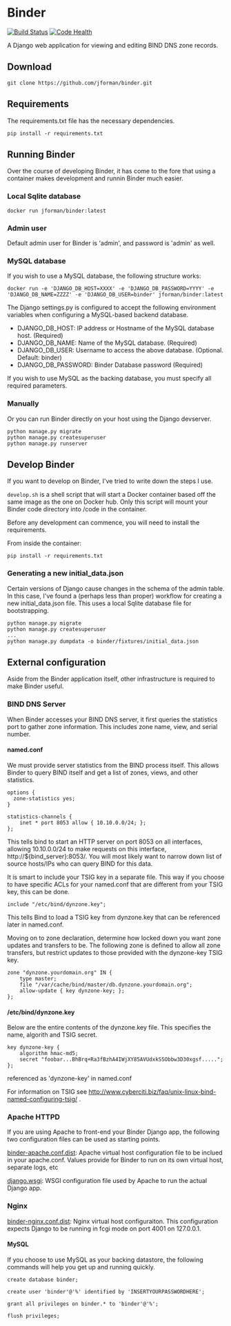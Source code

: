 # Binder #

[![Build Status](https://travis-ci.org/jforman/binder.svg?branch=master)](https://travis-ci.org/jforman/binder)
[![Code Health](https://landscape.io/github/jforman/binder/master/landscape.svg?style=flat)](https://landscape.io/github/jforman/binder/master)

A Django web application for viewing and editing BIND DNS zone records.

## Download ##

```
git clone https://github.com/jforman/binder.git
```

## Requirements ##

The requirements.txt file has the necessary dependencies.

```
pip install -r requirements.txt
```

## Running Binder ##

Over the course of developing Binder, it has come to the fore that using a container makes development and runnin Binder much easier.

### Local Sqlite database ###

```
docker run jforman/binder:latest
```
### Admin user ###

Default admin user for Binder is 'admin', and password is 'admin' as well.

### MySQL database ###

If you wish to use a MySQL database, the following structure works:
```
docker run -e 'DJANGO_DB_HOST=XXXX' -e 'DJANGO_DB_PASSWORD=YYYY' -e 'DJANGO_DB_NAME=ZZZZ' -e 'DJANGO_DB_USER=binder' jforman/binder:latest
```

The Django settings.py is configured to accept the following environment
variables when configuring a MySQL-based backend database.

* DJANGO_DB_HOST: IP address or Hostname of the MySQL database host. (Required)
* DJANGO_DB_NAME: Name of the MySQL database. (Required)
* DJANGO_DB_USER: Username to access the above database. (Optional. Default: binder)
* DJANGO_DB_PASSWORD: Binder Database password (Required)

If you wish to use MySQL as the backing database, you must specify all required
parameters.

### Manually ###

Or you can run Binder directly on your host using the Django devserver.

```
python manage.py migrate
python manage.py createsuperuser
python manage.py runserver
```

## Develop Binder

If you want to develop on Binder, I've tried to write down the steps I use.

`develop.sh` is a shell script that will start a Docker container based off the
same image as the one on Docker hub. Only this script will mount your
Binder code directory into /code in the container.

Before any development can commence, you will need to install the requirements.

From inside the container:

```
pip install -r requirements.txt
```

### Generating a new initial_data.json

Certain versions of Django cause changes in the schema of the admin table.
In this case, I've found a (perhaps less than proper) workflow for creating
a new initial_data.json file. This uses a local Sqlite database file for
bootstrapping.

```
python manage.py migrate
python manage.py createsuperuser
...
python manage.py dumpdata -o binder/fixtures/initial_data.json
```

## External configuration ##

Aside from the Binder application itself, other infrastructure is required
to make Binder useful.

### BIND DNS Server ###

When Binder accesses your BIND DNS server, it first queries the statistics port to gather zone information. This includes zone name, view, and serial number.

#### named.conf ####

We must provide server statistics from the BIND process itself. This allows Binder to query BIND itself and get a list of zones, views, and other statistics.

    options {
      zone-statistics yes;
    }

    statistics-channels {
        inet * port 8053 allow { 10.10.0.0/24; };
    };

This tells bind to start an HTTP server on port 8053 on all interfaces, allowing 10.10.0.0/24 to make requests on this interface, http://${bind_server}:8053/. You will most likely want to narrow down list of source hosts/IPs who can query BIND for this data.

It is smart to include your TSIG key in a separate file. This way if you choose to have specific ACLs for your named.conf that are different from your TSIG key, this can be done.

    include "/etc/bind/dynzone.key";

This tells Bind to load a TSIG key from dynzone.key that can be referenced later in named.conf.

Moving on to zone declaration, determine how locked down you want zone updates and transfers to be. The following zone is defined to allow all zone transfers, but restrict updates to those provided with the dynzone-key TSIG key.

    zone "dynzone.yourdomain.org" IN {
        type master;
        file "/var/cache/bind/master/db.dynzone.yourdomain.org";
        allow-update { key dynzone-key; };
    };

#### /etc/bind/dynzone.key ####

Below are the entire contents of the dynzone.key file. This specifies the name, algorith and TSIG secret.

    key dynzone-key {
        algorithm hmac-md5;
        secret "foobar...BhBrq+Ra3fBzhA4IWjXY85AVUdxkSSObbw3D30xgsf.....";
    };

referenced as 'dynzone-key' in named.conf

For information on TSIG see http://www.cyberciti.biz/faq/unix-linux-bind-named-configuring-tsig/ .


### Apache HTTPD ###

If you are using Apache to front-end your Binder Django app, the following two configuration files can be used as starting points.

[binder-apache.conf.dist](https://github.com/jforman/binder/blob/master/config/binder-apache.conf.dist): Apache virtual host configuration file to be inclued in your apache.conf. Values provide for Binder to run on its own virtual host, separate logs, etc

[django.wsgi](https://github.com/jforman/binder/blob/master/config/django.wsgi): WSGI configuration file used by Apache to run the actual Django app.

### Nginx ###

[binder-nginx.conf.dist](https://github.com/jforman/binder/blob/master/config/binder-nginx.conf.dist): Nginx virtual host configuraiton. This configuration expects Django to be running in fcgi mode on port 4001 on 127.0.0.1.

#### MySQL ###

If you choose to use MySQL as your backing datastore, the following commands
will help you get up and running quickly.

```
create database binder;

create user 'binder'@'%' identified by 'INSERTYOURPASSWORDHERE';

grant all privileges on binder.* to 'binder'@'%';

flush privileges;
```
